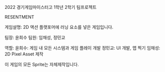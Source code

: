 2022 경기게임마이스터고 1학년 2학기 팀프로젝트

RESENTMENT

게임설명: 2D 액션 플랫포머에 러닝 요소를 넣은 게임입니다. 

팀장: 윤희수
팀원: 임채성, 정민교


역할:
윤희수: 게임 내 모든 시스템과 게임 플레이 개발
정민교: UI 개발, 맵 찍기
임채성: 2D Pixel Asset 제작

이 게임의 모든 Sprite는 자체제작입니다.
